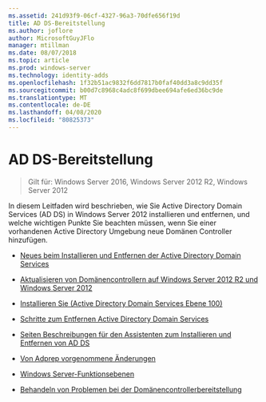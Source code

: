 ```yaml
---
ms.assetid: 241d93f9-06cf-4327-96a3-70dfe656f19d
title: AD DS-Bereitstellung
ms.author: joflore
author: MicrosoftGuyJFlo
manager: mtillman
ms.date: 08/07/2018
ms.topic: article
ms.prod: windows-server
ms.technology: identity-adds
ms.openlocfilehash: 1f32b51ac9832f6dd7817b0faf40dd3a8c9dd35f
ms.sourcegitcommit: b00d7c8968c4adc8f699dbee694afe6ed36bc9de
ms.translationtype: MT
ms.contentlocale: de-DE
ms.lasthandoff: 04/08/2020
ms.locfileid: "80825373"
---
```

# <a name="ad-ds-deployment"></a>AD DS-Bereitstellung

>Gilt für: Windows Server 2016, Windows Server 2012 R2, Windows Server 2012

In diesem Leitfaden wird beschrieben, wie Sie Active Directory Domain Services (AD DS) in Windows Server 2012 installieren und entfernen, und welche wichtigen Punkte Sie beachten müssen, wenn Sie einer vorhandenen Active Directory Umgebung neue Domänen Controller hinzufügen.  
  
- [Neues beim Installieren und Entfernen der Active Directory Domain Services](../../ad-ds/deploy/What-s-New-in-Active-Directory-Domain-Services-Installation-and-Removal.md)  
  
- [Aktualisieren von Domänencontrollern auf Windows Server 2012 R2 und Windows Server 2012](../../ad-ds/deploy/Upgrade-Domain-Controllers-to-Windows-Server-2012-R2-and-Windows-Server-2012.md)  
  
- [Installieren Sie &#40;Active Directory Domain Services Ebene 100&#41;](../../ad-ds/deploy/Install-Active-Directory-Domain-Services--Level-100-.md)  
  
- [Schritte zum Entfernen Active Directory Domain Services](assetId:///99b97af0-aa7e-41ed-8c81-4eee6c03eb4c)  
  
- [Seiten Beschreibungen für den Assistenten zum Installieren und Entfernen von AD DS](../../ad-ds/deploy/AD-DS-Installation-and-Removal-Wizard-Page-Descriptions.md)  
  
- [Von Adprep vorgenommene Änderungen](../../ad-ds/deploy/adprep/Changes-Made-by-Adprep.md)  

- [Windows Server-Funktionsebenen](../../ad-ds/active-directory-functional-levels.md)
  
- [Behandeln von Problemen bei der Domänencontrollerbereitstellung](../../ad-ds/deploy/Troubleshooting-Domain-Controller-Deployment.md)  
